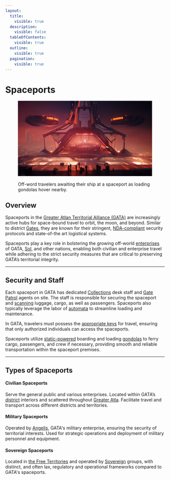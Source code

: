 ```yaml
---
layout:
  title:
    visible: true
  description:
    visible: false
  tableOfContents:
    visible: true
  outline:
    visible: true
  pagination:
    visible: true
---
```


# Spaceports

<figure><img src="../../../.gitbook/assets/spaceports-356" alt=""><figcaption><p>Off-word travelers awaiting their ship at a spaceport as loading gondolas hover nearby.</p></figcaption></figure>

## Overview

Spaceports in the [Greater Atlan Territorial Alliance (GATA)](../the-basics.md) are increasingly active hubs for space-bound travel to orbit, the moon, and beyond. Similar to district [Gates](gates.md), they are known for their stringent, [NDA-compliant](../politics/new-dawn-accords.md) security protocols and state-of-the art logistical systems.

Spaceports play a key role in bolstering the growing off-world [enterprises](../enterprise/) of GATA, [Sol](../../sol/the-basics.md), and other nations, enabling both civilian and enterprise travel while adhering to the strict security measures that are critical to preserving GATA’s territorial integrity.

***

## Security and Staff

Each spaceport in GATA has dedicated [Collections](../law-and-order/collections.md) desk staff and [Gate Patrol](gate-patrol.md) agents on site. The staff is responsible for securing the spaceport and [scanning](../../science-and-tech/scanners.md) luggage, cargo, as well as passengers. Spaceports also typically leverage the labor of [automata](../../science-and-tech/automata.md) to streamline loading and maintenance.

In GATA, travelers must possess the [appropriate keys](../politics/keys.md) for travel, ensuring that only authorized individuals can access the spaceports.

Spaceports utilize [static-powered](../../science-and-tech/statics.md) boarding and loading [gondolas](../../science-and-tech/statics.md#gondolas) to ferry cargo, passengers, and crew if necessary, providing smooth and reliable transportation within the spaceport premises.

***

## Types of Spaceports

#### Civilian Spaceports

Serve the general public and various enterprises. Located within GATA’s [district](../politics/districts.md) interiors and scattered throughout [Greater Atla](../politics/greater-atla.md). Facilitate travel and transport across different districts and territories.

#### Military Spaceports

Operated by [Angelis](../military-and-defense/angelis.md), GATA's military enterprise, ensuring the security of territorial interests. Used for strategic operations and deployment of military personnel and equipment.

#### Sovereign Spaceports

Located in [the Free Territories](../../free-territories/the-basics.md) and operated by [Sovereign](../../free-territories/people-and-culture/sovereigns.md) groups, with distinct, and often lax, regulatory and operational frameworks compared to GATA's spaceports.
